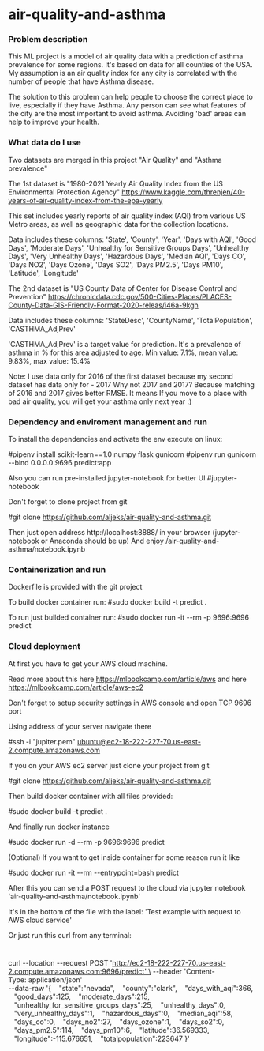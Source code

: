 # air-quality-and-asthma

### Problem description

This ML project is a model of air quality data with a prediction of asthma prevalence for some regions. 
It's based on data for all counties of the USA. 
My assumption is an air quality index for any city is correlated with the number of people that have Asthma disease.

The solution to this problem can help people to choose the correct place to live, especially if they have Asthma. 
Any person can see what features of the city are the most important to avoid asthma. 
Avoiding 'bad' areas can help to improve your health.

### What data do I use

Two datasets are merged in this project "Air Quality" and "Asthma prevalence"

The 1st dataset is "1980-2021 Yearly Air Quality Index from the US Environmental Protection Agency" 
https://www.kaggle.com/threnjen/40-years-of-air-quality-index-from-the-epa-yearly

This set includes yearly reports of air quality index (AQI) from various US Metro areas, as well as geographic data for the collection locations.

Data includes these columns: 'State', 'County', 'Year', 'Days with AQI', 'Good Days', 'Moderate Days', 'Unhealthy for Sensitive Groups Days', 'Unhealthy Days', 'Very Unhealthy Days', 'Hazardous Days', 'Median AQI', 'Days CO', 'Days NO2', 'Days Ozone', 'Days SO2', 'Days PM2.5', 'Days PM10', 'Latitude', 'Longitude'

The 2nd dataset is "US County Data of Center for Disease Control and Prevention" 
https://chronicdata.cdc.gov/500-Cities-Places/PLACES-County-Data-GIS-Friendly-Format-2020-releas/i46a-9kgh

Data includes these columns: 'StateDesc', 'CountyName', 'TotalPopulation', 'CASTHMA_AdjPrev'

'CASTHMA_AdjPrev' is a target value for prediction. It's a prevalence of asthma in % for this area adjusted to age. 
Min value: 7.1%, mean value: 9.83%, max value: 15.4%

Note: I use data only for 2016 of the first dataset because my second dataset has data only for - 2017 Why not 2017 and 2017? Because matching of 2016 and 2017 gives better RMSE. It means If you move to a place with bad air quality, you will get your asthma only next year :)



### Dependency and enviroment management and run
To install the dependencies and activate the env execute on linux:

#pipenv install scikit-learn==1.0 numpy flask gunicorn
#pipenv run gunicorn --bind 0.0.0.0:9696 predict:app


Also you can run pre-installed jupyter-notebook for better UI
#jupyter-notebook


Don't forget to clone project from git

#git clone https://github.com/aljeks/air-quality-and-asthma.git

Then just open address http://localhost:8888/ in your browser (jupyter-notebook or Anaconda should be up)
And enjoy /air-quality-and-asthma/notebook.ipynb

### Containerization and run
Dockerfile is provided with the git project

To build docker container run:
#sudo docker build -t predict .

To run just builded container run:
#sudo docker run -it --rm -p 9696:9696 predict


### Cloud deployment

At first you have to get your AWS cloud machine.

Read more about this here https://mlbookcamp.com/article/aws 
and here https://mlbookcamp.com/article/aws-ec2

Don't forget to setup security settings in AWS console and open TCP 9696 port

Using address of your server navigate there

#ssh -i "jupiter.pem" ubuntu@ec2-18-222-227-70.us-east-2.compute.amazonaws.com

If you on your AWS ec2 server just clone your project from git

#git clone https://github.com/aljeks/air-quality-and-asthma.git

Then build docker container with all files provided:

#sudo docker build -t predict .

And finally run docker instance

#sudo docker run -d --rm -p 9696:9696 predict

(Optional) If you want to get inside container for some reason run it like

#sudo docker run -it --rm --entrypoint=bash predict

After this you can send a POST request to the cloud via jupyter notebook 
'air-quality-and-asthma/notebook.ipynb'

It's in the bottom of the file with the label: 'Test example with request to AWS cloud service'

Or just run this curl from any terminal:

#
curl --location --request POST 'http://ec2-18-222-227-70.us-east-2.compute.amazonaws.com:9696/predict' \
--header 'Content-Type: application/json' \
--data-raw '{
   "state":"nevada",
   "county":"clark",
   "days_with_aqi":366,
   "good_days":125,
   "moderate_days":215,
   "unhealthy_for_sensitive_groups_days":25,
   "unhealthy_days":0,
   "very_unhealthy_days":1,
   "hazardous_days":0,
   "median_aqi":58,
   "days_co":0,
   "days_no2":27,
   "days_ozone":1,
   "days_so2":0,
   "days_pm2.5":114,
   "days_pm10":6,
   "latitude":36.569333,
   "longitude":-115.676651,
   "totalpopulation":223647
}'




